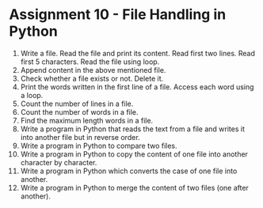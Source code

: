 # Assignment 10 - File Handling in Python
1. Write a file. Read the file and print its content. Read first two lines. Read first 5 characters. Read the file using loop.
2. Append content in the above mentioned file.
3. Check whether a file exists or not. Delete it.
4. Print the words written in the first line of a file. Access each word using a loop.
5. Count the number of lines in a file.
6. Count the number of words in a file.
7. Find the maximum length words in a file.
8. Write a program in Python that reads the text from a file and writes it into another file but in reverse order.
9. Write a program in Python to compare two files.
10. Write a program in Python to copy the content of one file into another character by character.
11. Write a program in Python which converts the case of one file into another.
12. Write a program in Python to merge the content of two files (one after another).
